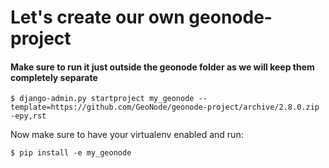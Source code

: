 # Let's create our own geonode-project

#### Make sure to run it just outside the geonode folder as we will keep them completely separate

`$ django-admin.py startproject my_geonode --template=https://github.com/GeoNode/geonode-project/archive/2.8.0.zip -epy,rst`

Now make sure to have your virtualenv enabled and run:

`$ pip install -e my_geonode`
